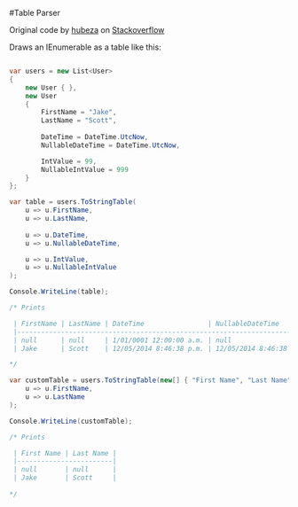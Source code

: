 #Table Parser

Original code by [hubeza][0] on [Stackoverflow][1]

Draws an IEnumerable<T> as a table like this:

````csharp

var users = new List<User>
{
    new User { },
    new User
    {
        FirstName = "Jake",
        LastName = "Scott",
                    
        DateTime = DateTime.UtcNow,
        NullableDateTime = DateTime.UtcNow,

        IntValue = 99,
        NullableIntValue = 999
    }
};

var table = users.ToStringTable(
    u => u.FirstName, 
    u => u.LastName,
                
    u => u.DateTime,
    u => u.NullableDateTime,

    u => u.IntValue,
    u => u.NullableIntValue
);

Console.WriteLine(table);

/* Prints

 | FirstName | LastName | DateTime                | NullableDateTime        | IntValue | NullableIntValue | 
 |--------------------------------------------------------------------------------------------------------| 
 | null      | null     | 1/01/0001 12:00:00 a.m. | null                    | 0        | null             | 
 | Jake      | Scott    | 12/05/2014 8:46:38 p.m. | 12/05/2014 8:46:38 p.m. | 99       | 999              | 

*/

var customTable = users.ToStringTable(new[] { "First Name", "Last Name" },
    u => u.FirstName,
    u => u.LastName
);

Console.WriteLine(customTable);

/* Prints

 | First Name | Last Name | 
 |------------------------| 
 | null       | null      | 
 | Jake       | Scott     | 
 
*/

````


[0]:http://stackoverflow.com/users/133665/hubeza
[1]:http://stackoverflow.com/a/19353995/52360


